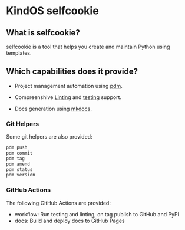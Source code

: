 # KindOS selfcookie

## What is selfcookie?
selfcookie is a tool that helps you create and maintain Python using templates.

## Which capabilities does it provide?

- Project management automation using [pdm](https://pdm.fming.dev/).
- Compreenshive [Linting](linting) and [testing](testing) support.

- Docs generation using [mkdocs](https://www.mkdocs.org/).

### Git Helpers
Some git helpers are also provided:
```bash
pdm push
pdm commit
pdm tag
pdm amend
pdm status
pdm version
```

### GitHub Actions
The following GitHub Actions are provided:

- workflow: Run testing and linting, on tag publish to GitHub and PyPI
- docs: Build and deploy docs to GitHub Pages
